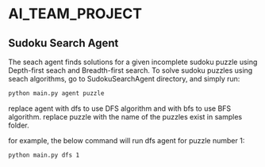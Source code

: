 # AI_TEAM_PROJECT

## Sudoku Search Agent

The seach agent finds solutions for a given incomplete sudoku puzzle using Depth-first seach and Breadth-first search.
To solve sudoku puzzles using seach algorithms, go to SudokuSearchAgent directory, and simply run:

```bash
python main.py agent puzzle
```

replace agent with dfs to use DFS algorithm and with bfs to use BFS algorithm.
replace puzzle with the name of the puzzles exist in samples folder.

for example, the below command will run dfs agent for puzzle number 1:

```bash
python main.py dfs 1
```